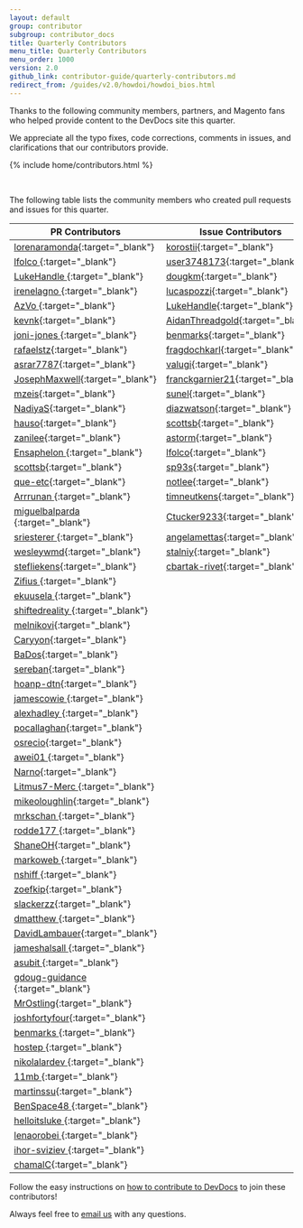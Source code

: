 ```yaml
---
layout: default
group: contributor
subgroup: contributor_docs
title: Quarterly Contributors
menu_title: Quarterly Contributors
menu_order: 1000
version: 2.0
github_link: contributor-guide/quarterly-contributors.md
redirect_from: /guides/v2.0/howdoi/howdoi_bios.html
---
```


Thanks to the following community members, partners, and Magento fans who helped provide content to the DevDocs site this quarter.

We appreciate all the typo fixes, code corrections, comments in issues, and clarifications that our contributors provide.

{% include home/contributors.html %}

<br/>

The following table lists the community members who created pull requests and issues for this quarter.

| PR Contributors                                                             | Issue Contributors                                                      |
| --------------------------------------------------------------------------- | ----------------------------------------------------------------------- |
| [lorenaramonda](https://github.com/lorenaramonda){:target="_blank"}         | [korostii](https://github.com/korostii){:target="_blank"}               |
| [lfolco ](https://github.com/lfolco ){:target="_blank"}                     | [user3748173](https://github.com/user3748173){:target="_blank"}         |
| [LukeHandle ](https://github.com/LukeHandle ){:target="_blank"}             | [dougkm](https://github.com/dougkm){:target="_blank"}                   |
| [irenelagno ](https://github.com/irenelagno ){:target="_blank"}             | [lucaspozzi](https://github.com/lucaspozzi){:target="_blank"}           |
| [AzVo ](https://github.com/AzVo ){:target="_blank"}                         | [LukeHandle](https://github.com/LukeHandle){:target="_blank"}           |
| [kevnk](https://github.com/kevnk){:target="_blank"}                         | [AidanThreadgold](https://github.com/AidanThreadgold){:target="_blank"} |
| [joni-jones ](https://github.com/joni-jones ){:target="_blank"}             | [benmarks](https://github.com/benmarks){:target="_blank"}               |
| [rafaelstz](https://github.com/rafaelstz){:target="_blank"}                 | [fragdochkarl](https://github.com/fragdochkarl){:target="_blank"}       |
| [asrar7787](https://github.com/asrar7787){:target="_blank"}                 | [valugi](https://github.com/valugi){:target="_blank"}                   |
| [JosephMaxwell](https://github.com/JosephMaxwell){:target="_blank"}         | [franckgarnier21](https://github.com/franckgarnier21){:target="_blank"} |
| [mzeis](https://github.com/mzeis){:target="_blank"}                         | [sunel](https://github.com/sunel){:target="_blank"}                     |
| [NadiyaS](https://github.com/NadiyaS){:target="_blank"}                     | [diazwatson](https://github.com/diazwatson){:target="_blank"}           |
| [hauso](https://github.com/hauso){:target="_blank"}                         | [scottsb](https://github.com/scottsb){:target="_blank"}                 |
| [zanilee](https://github.com/zanilee){:target="_blank"}                     | [astorm](https://github.com/astorm){:target="_blank"}                   |
| [Ensaphelon ](https://github.com/Ensaphelon ){:target="_blank"}             | [lfolco](https://github.com/lfolco){:target="_blank"}                   |
| [scottsb](https://github.com/scottsb){:target="_blank"}                     | [sp93s](https://github.com/sp93s){:target="_blank"}                     |
| [que-etc](https://github.com/que-etc){:target="_blank"}                     | [notlee](https://github.com/notlee){:target="_blank"}                   |
| [Arrrunan ](https://github.com/Arrrunan ){:target="_blank"}                 | [timneutkens](https://github.com/timneutkens){:target="_blank"}         |
| [miguelbalparda ](https://github.com/miguelbalparda ){:target="_blank"}     | [Ctucker9233](https://github.com/Ctucker9233){:target="_blank"}         |
| [sriesterer ](https://github.com/sriesterer ){:target="_blank"}             | [angelamettas](https://github.com/angelamettas){:target="_blank"}       |
| [wesleywmd](https://github.com/wesleywmd){:target="_blank"}                 | [stalniy](https://github.com/stalniy){:target="_blank"}                 |
| [stefliekens](https://github.com/stefliekens){:target="_blank"}             | [cbartak-rivet](https://github.com/cbartak-rivet){:target="_blank"}     |
| [Zifius ](https://github.com/Zifius ){:target="_blank"}                     |                                                                         |
| [ekuusela ](https://github.com/ekuusela ){:target="_blank"}                 |                                                                         |
| [shiftedreality ](https://github.com/shiftedreality ){:target="_blank"}     |                                                                         |
| [melnikovi](https://github.com/melnikovi){:target="_blank"}                 |                                                                         |
| [Caryyon](https://github.com/Caryyon){:target="_blank"}                     |                                                                         |
| [BaDos](https://github.com/BaDos){:target="_blank"}                         |                                                                         |
| [sereban](https://github.com/sereban){:target="_blank"}                     |                                                                         |
| [hoanp-dtn](https://github.com/hoanp-dtn){:target="_blank"}                 |                                                                         |
| [jamescowie ](https://github.com/jamescowie ){:target="_blank"}             |                                                                         |
| [alexhadley ](https://github.com/alexhadley ){:target="_blank"}             |                                                                         |
| [pocallaghan](https://github.com/pocallaghan){:target="_blank"}             |                                                                         |
| [osrecio](https://github.com/osrecio){:target="_blank"}                     |                                                                         |
| [awei01 ](https://github.com/awei01 ){:target="_blank"}                     |                                                                         |
| [Narno](https://github.com/Narno){:target="_blank"}                         |                                                                         |
| [Litmus7-Merc ](https://github.com/Litmus7-Merc ){:target="_blank"}         |                                                                         |
| [mikeoloughlin](https://github.com/mikeoloughlin){:target="_blank"}         |                                                                         |
| [mrkschan ](https://github.com/mrkschan ){:target="_blank"}                 |                                                                         |
| [rodde177 ](https://github.com/rodde177 ){:target="_blank"}                 |                                                                         |
| [ShaneOH](https://github.com/ShaneOH){:target="_blank"}                     |                                                                         |
| [markoweb ](https://github.com/markoweb ){:target="_blank"}                 |                                                                         |
| [nshiff ](https://github.com/nshiff ){:target="_blank"}                     |                                                                         |
| [zoefkip](https://github.com/zoefkip){:target="_blank"}                     |                                                                         |
| [slackerzz](https://github.com/slackerzz){:target="_blank"}                 |                                                                         |
| [dmatthew ](https://github.com/dmatthew ){:target="_blank"}                 |                                                                         |
| [DavidLambauer](https://github.com/DavidLambauer){:target="_blank"}         |                                                                         |
| [jameshalsall ](https://github.com/jameshalsall ){:target="_blank"}         |                                                                         |
| [asubit ](https://github.com/asubit ){:target="_blank"}                     |                                                                         |
| [gdoug-guidance ](https://github.com/gdoug-guidance ){:target="_blank"}     |                                                                         |
| [MrOstling](https://github.com/MrOstling){:target="_blank"}                 |                                                                         |
| [joshfortyfour](https://github.com/joshfortyfour){:target="_blank"}         |                                                                         |
| [benmarks ](https://github.com/benmarks ){:target="_blank"}                 |                                                                         |
| [hostep ](https://github.com/hostep ){:target="_blank"}                     |                                                                         |
| [nikolalardev ](https://github.com/nikolalardev ){:target="_blank"}         |                                                                         |
| [11mb ](https://github.com/11mb ){:target="_blank"}                         |                                                                         |
| [martinssu](https://github.com/martinssu){:target="_blank"}                 |                                                                         |
| [BenSpace48 ](https://github.com/BenSpace48 ){:target="_blank"}             |                                                                         |
| [helloitsluke ](https://github.com/helloitsluke ){:target="_blank"}         |                                                                         |
| [lenaorobei ](https://github.com/lenaorobei ){:target="_blank"}             |                                                                         |
| [ihor-sviziev ](https://github.com/ihor-sviziev ){:target="_blank"}         |                                                                         |
| [chamalC](https://github.com/cchamikara){:target="_blank"}                     |                                                                         |

Follow the easy instructions on [how to contribute to DevDocs][0] to join these contributors!

Always feel free to [email us][1] with any questions.


[0]: {{page.baseurl}}contributor-guide/contributing_docs.html
[1]: mailto:DL-Magento-Doc-Feedback@magento.com
